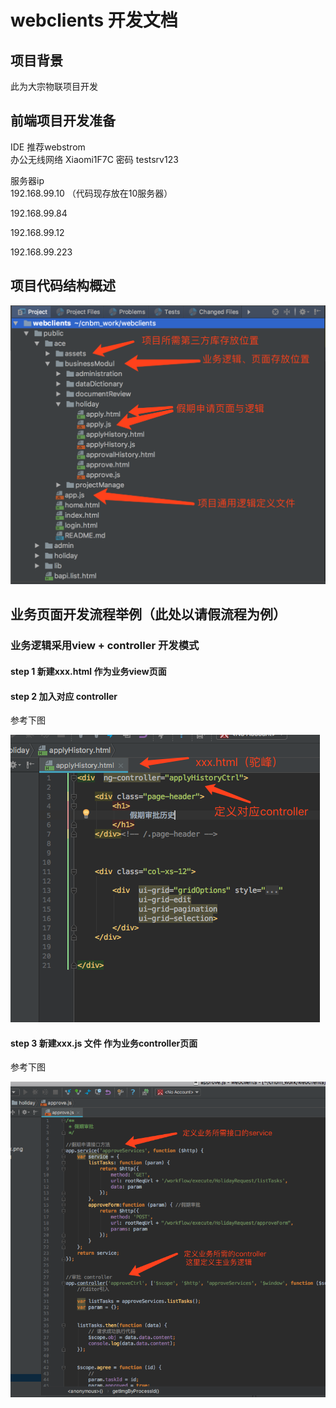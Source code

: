 webclients 开发文档
===============

## 项目背景

此为大宗物联项目开发 

## 前端项目开发准备

IDE 推荐webstrom  
办公无线网络  Xiaomi1F7C 密码 testsrv123

服务器ip   
192.168.99.10  （代码现存放在10服务器）

192.168.99.84

192.168.99.12

192.168.99.223


## 项目代码结构概述

![](public/ace/assets/images/readme/WX20180302-114242@2x.png)

## 业务页面开发流程举例（此处以请假流程为例）

### 业务逻辑采用view + controller 开发模式

#### step 1 新建xxx.html  作为业务view页面  
#### step 2 加入对应 controller
参考下图

![](public/ace/assets/images/readme/WX20180313-115600.png)

#### step 3 新建xxx.js 文件  作为业务controller页面

参考下图

![](public/ace/assets/images/readme/WX20180313-144219.png)









